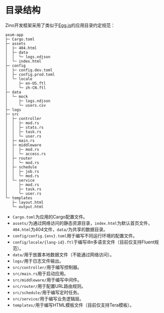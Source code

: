 # 目录结构

Zino开发框架采用了类似于[Egg.js][eggjs-structure]的应用目录约定规范：

```shell
axum-app
├─ Cargo.toml
├─ assets
│  ├─ 404.html
│  ├─ data
│  │  └─ logs.ndjson
│  └─ index.html
├─ config
│  ├─ config.dev.toml
│  ├─ config.prod.toml
│  └─ locale
│     ├─ en-US.ftl
│     └─ zh-CN.ftl
├─ data
│  └─ mock
│     ├─ logs.ndjson
│     └─ users.csv
├─ logs
├─ src
│  ├─ controller
│  │  ├─ mod.rs
│  │  ├─ stats.rs
│  │  ├─ task.rs
│  │  └─ user.rs
│  ├─ main.rs
│  ├─ middleware
│  │  ├─ mod.rs
│  │  └─ access.rs
│  ├─ router
│  │  └─ mod.rs
│  ├─ schedule
│  │  ├─ job.rs
│  │  └─ mod.rs
│  └─ service
│     ├─ mod.rs
│     ├─ task.rs
│     └─ user.rs
└─ templates
   ├─ layout.html
   └─ output.html
```

* `Cargo.toml`为应用的Cargo配置文件。
* `assets/`为通过网络访问的静态资源目录，`index.html`为默认首页文件，`404.html`为404文件，`data/`为共享的数据目录。
* `config/config.{env}.toml`用于编写不同运行环境的配置文件。
* `config/locale/{lang-id}.ftl`于编写i8n多语言文件（目前仅支持Fluent规范）。
* `data/`用于放置本地数据文件（不能通过网络访问）。
* `logs/`用于日志文件输出。
* `src/controller/`用于编写控制器。
* `src/main.rs`用于启动应用。
* `src/middleware/`用于编写中间件。
* `src/router/`用于配置URL路由规则。
* `src/schedule/`用于编写定时任务。
* `src/service/`用于编写业务逻辑层。
* `templates/`用于编写HTML模板文件（目前仅支持Tera模板）。

[eggjs-structure]: https://www.eggjs.org/zh-CN/basics/structure
